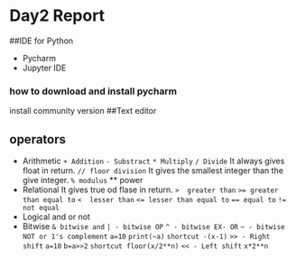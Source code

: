 # Day2 Report

##IDE for Python
- Pycharm
- Jupyter IDE
### how to download and install pycharm
install community version
##Text editor

## operators 
- Arithmetic 
	`+ Addition`
	`- Substract`
	`* Multiply`
	`/ Divide`
		It always gives float in return.
	`// floor division`
		It gives the smallest integer than the give integer.
	`% modulus`
	** power
- Relational
	It gives true od flase in return.
	`>	greater than`
	`>=	greater than equal to`
	`<	lesser than`
	`<=	lesser than equal to`
	`==	equal to`
	`!= 	not equal`
- Logical 
	and
	or
	not
- Bitwise 
	`& bitwise and`
	`| - bitwise OP`
	`^ - bitwise EX- OR`
	`~ - bitwise NOT or 1's complement`
		`a=10`
		`print(~a)`
		`shortcut -(x-1)`
	`>> - Right shift`
		`a=10`
		`b=a>>2`
		`shortcut floor(x/2**n)`
	`<< - Left shift`
		`x*2**n`
	
